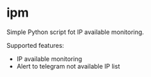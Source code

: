 # ipm

Simple Python script fot IP available monitoring.

Supported features:

* IP available monitoring
* Alert to telegram not available IP list

